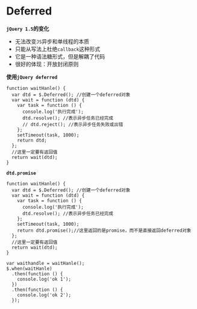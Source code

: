 # Deferred #

**`jQuery 1.5`的变化**

- 无法改变`JS`异步和单线程的本质
- 只能从写法上杜绝`callback`这种形式
- 它是一种语法糖形式，但是解耦了代码
- 很好的体现：开放封闭原则

**使用`jQuery deferred`**

    function waitHanle() {
      var dtd = $.Deferred(); //创建一个deferred对象
      var wait = function (dtd) {
        var task = function () {
          console.log('执行完成');
          dtd.resolve(); //表示异步任务已经完成
          // dtd.reject(); //表示异步任务失败或出错
        };
        setTimeout(task, 1000);
        return dtd;
      };
      //这里一定要有返回值
      return wait(dtd);
    }
    
**`dtd.promise`**

    function waitHanle() {
      var dtd = $.Deferred(); //创建一个deferred对象
      var wait = function (dtd) {
        var task = function () {
          console.log('执行完成');
          dtd.resolve(); //表示异步任务已经完成
        };
        setTimeout(task, 1000);
        return dtd.promise();//这里返回的是promise，而不是直接返回deferred对象
      };
      //这里一定要有返回值
      return wait(dtd);
    }
    
    var waithandle = waitHanle();
    $.when(waitHanle)
      .then(function () {
        console.log('ok 1');
      })
      .then(function () {
        console.log('ok 2');
      });
      
      
    